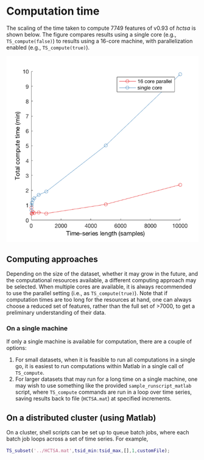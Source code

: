 # Computation time

The scaling of the time taken to compute 7749 features of v0.93 of _hctsa_ is shown below. The figure compares results using a single core (e.g., `TS_compute(false)`) to results using a 16-core machine, with parallelization enabled (e.g., `TS_compute(true)`).

![](/assets/computeScaling.png)

## Computing approaches
Depending on the size of the dataset, whether it may grow in the future, and the computational resources available, a different computing approach may be selected. When multiple cores are available, it is always recommended to use the parallel setting (i.e., as `TS_compute(true)`).
Note that if computation times are too long for the resources at hand, one can always choose a reduced set of features, rather than the full set of >7000, to get a preliminary understanding of their data.

### On a single machine
If only a single machine is available for computation, there are a couple of options:

1. For small datasets, when it is feasible to run all computations in a single go, it is easiest to run computations within Matlab in a single call of `TS_compute`.
2. For larger datasets that may run for a long time on a single machine, one may wish to use something like the provided `sample_runscript_matlab` script, where `TS_compute` commands are run in a loop over time series, saving results back to file (`HCTSA.mat`) at specified increments.

## On a distributed cluster (using Matlab)
On a cluster, shell scripts can be set up to queue batch jobs, where each batch job loops across a set of time series.
For example,
```matlab
TS_subset('../HCTSA.mat',tsid_min:tsid_max,[],1,customFile);
```